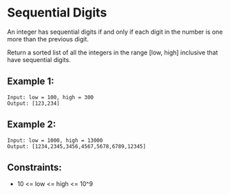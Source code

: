 # Sequential Digits

An integer has sequential digits if and only if each digit in the number is one more than the previous digit.

Return a sorted list of all the integers in the range [low, high] inclusive that have sequential digits.

## Example 1:

```
Input: low = 100, high = 300
Output: [123,234]
```

## Example 2:

```
Input: low = 1000, high = 13000
Output: [1234,2345,3456,4567,5678,6789,12345]
```

## Constraints:

- 10 <= low <= high <= 10^9
